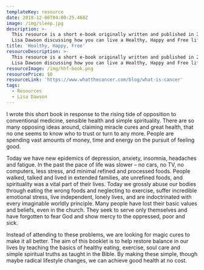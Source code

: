 ```yaml
---
templateKey: resource
date: 2018-12-06T04:00:25.468Z
image: /img/sleep.jpg
description: >-
  This resource is a short e-book originally written and published in 2005 by Dr
  Lisa Dawson discussing how you can live a Healthy, Happy and Free life
title: 'Healthy, Happy, Free'
resourceDescription: >-
  This resource is a short e-book originally written and published in 2005 by Dr
  Lisa Dawson discussing how you can live a Healthy, Happy and Free life
resourceImage: /img/hhf-book.png
resourcePrice: $0
resourceLink: 'https://www.whatthecancer.com/blog/what-is-cancer'
tags:
  - Resources
  - Lisa Dawson
---
```

I wrote this short book in response to the rising tide of opposition to conventional medicine, sensible health and simple spirituality. There are so many opposing ideas around, claiming miracle cures and great health, that no one seems to know who to trust or turn to any more. People are spending vast amounts of money, time and energy on the pursuit of feeling good.

Today we have new epidemics of depression, anxiety, insomnia, headaches and fatigue. In the past the pace of life was slower – no cars, no TV, no computers, less stress, and minimal refined and processed foods. People walked, talked and lived in extended families, ate unrefined foods, and spirituality was a vital part of their lives. Today we grossly abuse our bodies through eating the wrong foods and neglecting to exercise, suffer incredible emotional stress, live independent, lonely lives, and are indoctrinated with every imaginable worldly principle. Many people have lost their basic values and beliefs, even in the church. They seek to serve only themselves and have forgotten to fear God and show mercy to the oppressed, poor and sick.

Instead of attending to these problems, we are looking for magic cures to make it all better. The aim of this booklet is to help restore balance in our lives by teaching the basics of healthy eating, exercise, soul care and simple spiritual truths as taught in the Bible. By making these simple, though maybe radical lifestyle changes, we can achieve good health at no cost.
